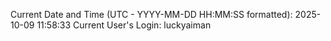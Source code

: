 Current Date and Time (UTC - YYYY-MM-DD HH:MM:SS formatted): 2025-10-09 11:58:33
Current User's Login: luckyaiman
